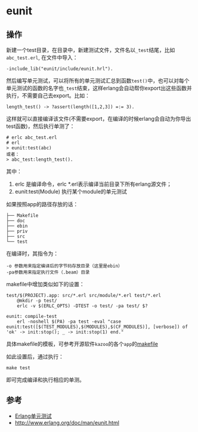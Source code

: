# eunit

## 操作

新建一个test目录，在目录中，新建测试文件，文件名以`_test`结尾，比如`abc_test.erl`, 在文件中导入：

	-include_lib("eunit/include/eunit.hrl").
	
然后编写单元测试，可以将所有的单元测试汇总到函数`test()`中，也可以对每个单元测试的函数的名字也`_test`结束，这样erlang会自动帮你export出这些函数并执行，不需要自己去export。比如：

	length_test() -> ?assert(length([1,2,3]) =:= 3).
	
这样就可以直接编译该文件(不需要export，在编译的时候erlang会自动为你导出test函数)，然后执行单测了：

	# erlc abc_test.erl
	# erl
	> eunit:test(abc)
	或者：
	> abc_test:length_test().
	
其中： 

1. erlc 是编译命令，erlc *.erl表示编译当前目录下所有erlang源文件； 
2. eunit:test(Module) 执行某个module的单元测试 

如果按照app的路径存放的话：
	
	├── Makefile
	├── doc
	├── ebin
	├── priv
	├── src
	└── test

在编译时，其指令为：

	-o 参数用来指定编译后的字节码存放目录（这里是ebin） 
	-pa参数用来指定执行文件（.beam）目录 
	
makefile中增加类似如下的设置：

	test/$(PROJECT).app: src/*.erl src/module/*.erl test/*.erl
		@mkdir -p test/
		erlc -v $(ERLC_OPTS) -DTEST -o test/ -pa test/ $?

	eunit: compile-test
		erl -noshell $(PA) -pa test -eval "case eunit:test([$(TEST_MODULES),$(MODULES),$(CF_MODULES)], [verbose]) of 'ok' -> init:stop(); _ -> init:stop(1) end."

	
具体makefile的模板，可参考开源软件`kazoo`的各个`app`的[makefile](https://github.com/zhuwei05/blog/blob/master/erlang/erlang%E7%9A%84makefile%E6%A8%A1%E6%9D%BF.md)

如此设置后，通过执行：

	make test

即可完成编译和执行相应的单测。

## 参考

* [Erlang单元测试](http://diaocow.iteye.com/blog/1753416)
* <http://www.erlang.org/doc/man/eunit.html>
			
	
		
			